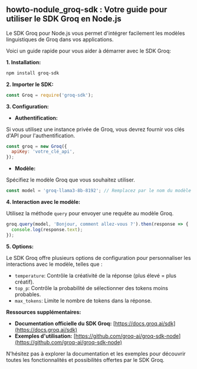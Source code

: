 ##  howto-nodule_groq-sdk : Votre guide pour utiliser le SDK Groq en Node.js

Le SDK Groq pour Node.js vous permet d'intégrer facilement les modèles linguistiques de Groq dans vos applications. 

Voici un guide rapide pour vous aider à démarrer avec le SDK Groq:

**1. Installation:**

```bash
npm install groq-sdk
```

**2. Importer le SDK:**

```javascript
const Groq = require('groq-sdk');
```

**3. Configuration:**

* **Authentification:**

Si vous utilisez une instance privée de Groq, vous devrez fournir vos clés d'API pour l'authentification.

```javascript
const groq = new Groq({
  apiKey: 'votre_clé_api',
});
```

* **Modèle:**

Spécifiez le modèle Groq que vous souhaitez utiliser. 

```javascript
const model = 'groq-llama3-8b-8192'; // Remplacez par le nom du modèle souhaité
```

**4. Interaction avec le modèle:**

Utilisez la méthode `query` pour envoyer une requête au modèle Groq.

```javascript
groq.query(model, 'Bonjour, comment allez-vous ?').then(response => {
  console.log(response.text);
});
```

**5. Options:**

Le SDK Groq offre plusieurs options de configuration pour personnaliser les interactions avec le modèle, telles que :

* `temperature`: Contrôle la créativité de la réponse (plus élevé = plus créatif).
* `top_p`: Contrôle la probabilité de sélectionner des tokens moins probables.
* `max_tokens`: Limite le nombre de tokens dans la réponse.

**Ressources supplémentaires:**

* **Documentation officielle du SDK Groq:** [https://docs.groq.ai/sdk](https://docs.groq.ai/sdk)
* **Exemples d'utilisation:** [https://github.com/groq-ai/groq-sdk-node](https://github.com/groq-ai/groq-sdk-node)



N'hésitez pas à explorer la documentation et les exemples pour découvrir toutes les fonctionnalités et possibilités offertes par le SDK Groq.
